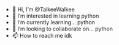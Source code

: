 - 👋 Hi, I’m @TalkeeWalkee
- 👀 I’m interested in learning python
- 🌱 I’m currently learning... python
- 💞️ I’m looking to collaborate on... python
- 📫 How to reach me idk

<!---
TalkeeWalkee/TalkeeWalkee is a ✨ special ✨ repository because its `README.md` (this file) appears on your GitHub profile.
You can click the Preview link to take a look at your changes.
--->
